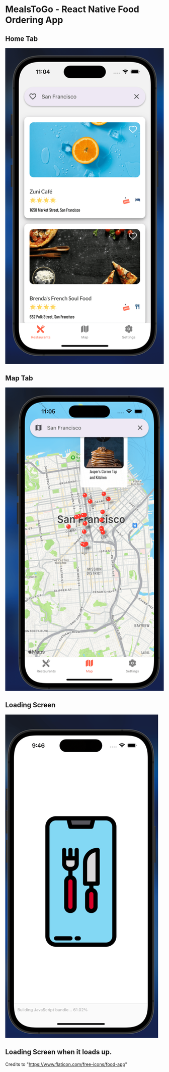 # MealsToGo - React Native Food Ordering App



## Home Tab
![Home Tab](./HomeTab-min.png)



## Map Tab
![Alt Text](./MapTab-min.png)



## Loading Screen 

![Loading Screen](./LoadingScreen-min.png)

## Loading Screen when it loads up.
Credits to "https://www.flaticon.com/free-icons/food-app"

